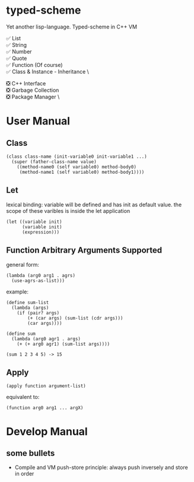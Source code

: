 # typed-scheme
Yet another lisp-language. Typed-scheme in C++ VM

✅ List \
✅ String \
✅ Number \
✅ Quote \
✅ Function (Of course) \
✅ Class & Instance - Inheritance \

❎ C++ Interface \
❎ Garbage Collection \
❎ Package Manager \


# User Manual

## Class
```
(class class-name (init-variable0 init-variable1 ...)
  (super (father-class-name value)
    ((method-name0 (self variable0) method-body0)
     (method-name1 (self variable0) method-body1))))
```

## Let
lexical binding: variable will be defined and has init as default value. the scope of these varibles is inside the let 
application
```
(let ((variable init)
      (variable init)
      (expression)))
```

## Function Arbitrary Arguments Supported
general form:
```
(lambda (arg0 arg1 . agrs)
  (use-agrs-as-list)))
```
example:
```
(define sum-list 
  (lambda (args)
    (if (pair? args)
        (+ (car args) (sum-list (cdr args)))
        (car args))))

(define sum
  (lambda (arg0 agr1 . args)
    (+ (+ arg0 agr1) (sum-list args))))

(sum 1 2 3 4 5) -> 15
```

## Apply
```
(apply function argument-list)
```
equivalent to:
```
(function arg0 arg1 ... argX)
```


# Develop Manual
## some bullets 
* Compile and VM push-store principle: always push inversely and store in order
